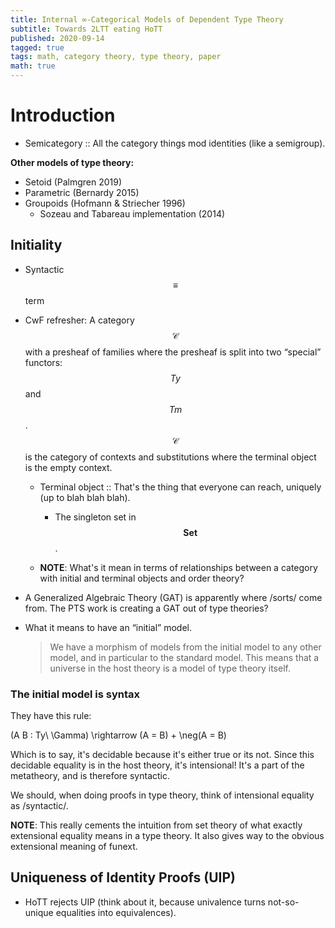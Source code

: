 ```yaml
---
title: Internal ∞-Categorical Models of Dependent Type Theory
subtitle: Towards 2LTT eating HoTT
published: 2020-09-14
tagged: true
tags: math, category theory, type theory, paper
math: true
---
```


# Introduction

- Semicategory :: All the category things mod identities (like a
                  semigroup).

**Other models of type theory:**
- Setoid (Palmgren 2019)
- Parametric (Bernardy 2015)
- Groupoids (Hofmann & Striecher 1996)
  - Sozeau and Tabareau implementation (2014)

## Initiality

- Syntactic $$\equiv$$ term
- CwF refresher: A category $$\mathcal{C}$$ with a presheaf of families
  where the presheaf is split into two “special” functors: $$Ty$$ and
  $$Tm$$. $$\mathcal{C}$$ is the category of contexts and substitutions
  where the terminal object is the empty context.
  - Terminal object :: That's the thing that everyone can reach,
       uniquely (up to blah blah blah).
    - The singleton set in $$\mathbf{Set}$$.

  - **NOTE**: What's it mean in terms of relationships between a
    category with initial and terminal objects and order theory?
- A Generalized Algebraic Theory (GAT) is apparently where /sorts/
  come from. The PTS work is creating a GAT out of type theories?
- What it means to have an “initial” model.
  
  > We have a morphism of models from the initial model to any other
  > model, and in particular to the standard model. This means that a
  > universe in the host theory is a model of type theory itself.
  
### The initial model is syntax
They have this rule:


$$$$
(A B : Ty\ \Gamma) \rightarrow (A = B) + \neg(A = B)
$$$$

Which is to say, it's decidable because it's either true or its
not. Since this decidable equality is in the host theory, it's
intensional! It's a part of the metatheory, and is therefore
syntactic.

We should, when doing proofs in type theory, think of intensional
equality as /syntactic/.

**NOTE**: This really cements the intuition from set theory of what
exactly extensional equality means in a type theory. It also gives way
to the obvious extensional meaning of funext.

## Uniqueness of Identity Proofs (UIP)
- HoTT rejects UIP (think about it, because univalence turns
  not-so-unique equalities into equivalences).
